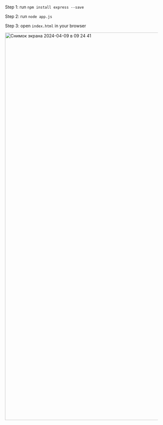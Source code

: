Step 1: run `npm install express --save`

Step 2: run `node app.js`

Step 3: open `index.html` in your browser


<img width="1278" alt="Снимок экрана 2024-04-09 в 09 24 41" src="https://github.com/vademich/Threejs-sphere-2/assets/58086833/318c020f-89ab-4e66-bbeb-a08a0ad3457c">
